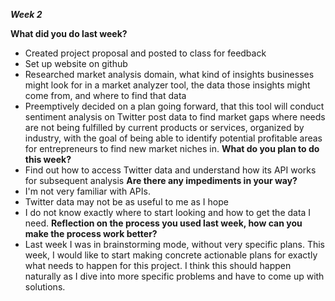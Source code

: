 ***Week 2***

**What did you do last week?**
* Created project proposal and posted to class for feedback
* Set up website on github
* Researched market analysis domain, what kind of insights businesses might look for in a market analyzer tool, the data those insights might come from, and where to find that data
* Preemptively decided on a plan going forward, that this tool will conduct sentiment analysis on Twitter post data to find market gaps where needs are not being fulfilled by current products or services, organized by industry, with the goal of being able to identify potential profitable areas for entrepreneurs to find new market niches in. 
**What do you plan to do this week?**
* Find out how to access Twitter data and understand how its API works for subsequent analysis
**Are there any impediments in your way?**
* I'm not very familiar with APIs.
* Twitter data may not be as useful to me as I hope
* I do not know exactly where to start looking and how to get the data I need. 
**Reflection on the process you used last week, how can you make the process work better?**
* Last week I was in brainstorming mode, without very specific plans. This week, I would like to start making concrete actionable plans for exactly what needs to happen for this project. I think this should happen naturally as I dive into more specific problems and have to come up with solutions. 
